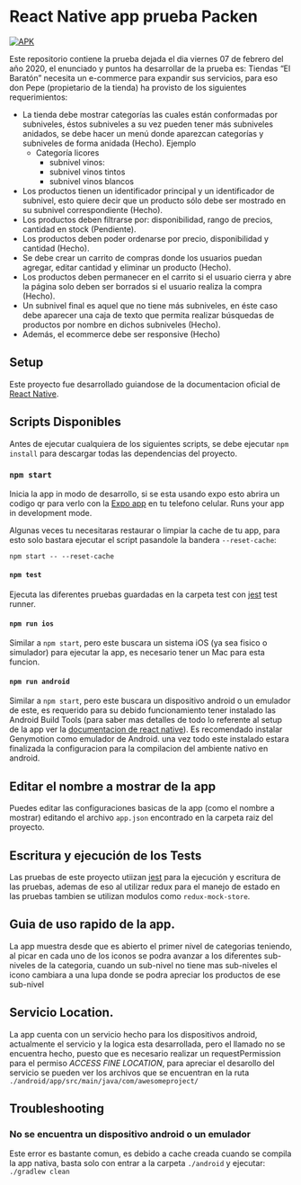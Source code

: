 React Native app prueba Packen 
====

[![APK](https://1.bp.blogspot.com/-HZGGTdD2niI/U2KlyCpOVnI/AAAAAAAABzI/bavDJBFSo-Q/s1600/apk-icon.jpg)](https://drive.google.com/file/d/1s-5ihtHA6-koq-HsBKsPunlq-Gl98VVZ/view?usp=sharing)

Este repositorio contiene la prueba dejada el dia viernes 07 de febrero del año 2020, el enunciado y puntos ha desarrollar de la prueba es:
Tiendas “El Baratón” necesita un e-commerce para expandir sus servicios, para eso don Pepe (propietario de la tienda) ha provisto de los siguientes requerimientos: 
* La tienda debe mostrar categorías las cuales están conformadas por subniveles, éstos subniveles a su vez pueden tener más subniveles anidados, se debe hacer un menú donde aparezcan categorías y subniveles de forma anidada (Hecho). Ejemplo
  * Categoría licores
    * subnivel vinos: 
    * subnivel vinos tintos 
    * subnivel vinos blancos 
* Los productos tienen un identificador principal y un identificador de subnivel, esto quiere decir que un producto sólo debe ser mostrado en su subnivel correspondiente (Hecho). 
* Los productos deben filtrarse por: disponibilidad, rango de precios, cantidad en stock (Pendiente).
* Los productos deben poder ordenarse por precio, disponibilidad y cantidad (Hecho).
* Se debe crear un carrito de compras donde los usuarios puedan agregar, editar cantidad y eliminar un producto (Hecho).
* Los productos deben permanecer en el carrito si el usuario cierra y abre la página solo deben ser borrados si el usuario realiza la compra (Hecho).
* Un subnivel final es aquel que no tiene más subniveles, en éste caso debe aparecer una caja de texto que permita realizar búsquedas de productos por nombre en dichos subniveles (Hecho).
* Además, el ecommerce debe ser responsive (Hecho)

## Setup
Este proyecto fue desarrollado guiandose de la documentacion oficial de [React Native](https://facebook.github.io/react-native/).

## Scripts Disponibles
Antes de ejecutar cualquiera de los siguientes scripts, se debe ejecutar `npm install` para descargar todas las dependencias del proyecto.

### `npm start`
Inicia la app in modo de desarrollo, si se esta usando expo esto abrira un codigo qr para verlo con la [Expo app](https://expo.io) en tu telefono celular.
Runs your app in development mode.

Algunas veces tu necesitaras restaurar o limpiar la cache de tu app, para esto solo bastara ejecutar el script pasandole la bandera `--reset-cache`:
```
npm start -- --reset-cache
```

#### `npm test`

Ejecuta las diferentes pruebas guardadas en la carpeta test con [jest](https://github.com/facebook/jest) test runner.

#### `npm run ios`

Similar a `npm start`, pero este buscara un sistema iOS (ya sea fisico o simulador) para ejecutar la app, es necesario tener un Mac para esta funcion.

#### `npm run android`

Similar a `npm start`, pero este buscara un dispositivo android o un emulador de este, es requerido para su debido funcionamiento tener instalado las Android Build Tools (para saber mas detalles de todo lo referente al setup de la app ver la [documentacion de react native](https://facebook.github.io/react-native/docs/getting-started.html)). Es recomendado instalar Genymotion como emulador de Android. una vez todo este instalado estara finalizada la configuracion para la compilacion del ambiente nativo en android.

## Editar el nombre a mostrar de la app

Puedes editar las configuraciones basicas de la app (como el nombre a mostrar) editando el archivo `app.json` encontrado en la carpeta raiz del proyecto.

## Escritura y ejecución de los Tests

Las pruebas de este proyecto utiizan [jest](https://facebook.github.io/jest/) para la ejecución y escritura de las pruebas, ademas de eso al utilizar redux para el manejo de estado en las pruebas tambien se utilizan modulos como `redux-mock-store`. 

## Guia de uso rapido de la app. 

La app muestra desde que es abierto el primer nivel de categorias teniendo, al picar en cada uno de los iconos se podra avanzar a los diferentes sub-niveles de la categoria, cuando un sub-nivel no tiene mas sub-niveles el icono cambiara a una lupa donde se podra apreciar los productos de ese sub-nivel

## Servicio Location.

La app cuenta con un servicio hecho para los dispositivos android, actualmente el servicio y la logica esta desarrollada, pero el llamado no se encuentra hecho, puesto que es necesario realizar un requestPermission para el permiso _ACCESS_ _FINE_ _LOCATION_, para apreciar el desarollo del servicio se pueden ver los archivos que se encuentran en la ruta `./android/app/src/main/java/com/awesomeproject/`

## Troubleshooting
### No se encuentra un dispositivo android o un emulador

Este error es bastante comun, es debido a cache creada cuando se compila la app nativa, basta solo con entrar a la carpeta `./android` y ejecutar: `./gradlew clean`


